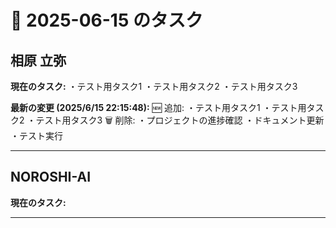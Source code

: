 # 📅 2025-06-15 のタスク

## 相原 立弥

**現在のタスク:**
・テスト用タスク1
・テスト用タスク2
・テスト用タスク3

**最新の変更 (2025/6/15 22:15:48):**
🆕 追加:
・テスト用タスク1
・テスト用タスク2
・テスト用タスク3
🗑️ 削除:
・プロジェクトの進捗確認
・ドキュメント更新
・テスト実行

---

## NOROSHI-AI

**現在のタスク:**

---

